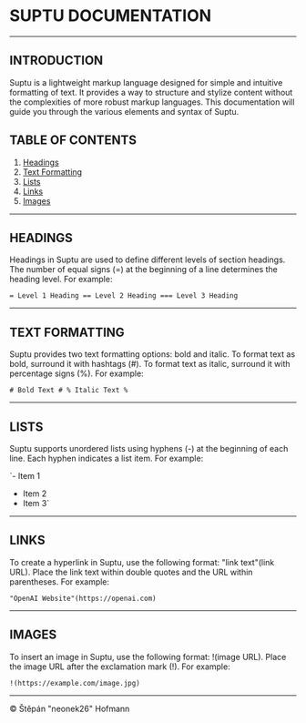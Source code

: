 # SUPTU DOCUMENTATION

---

## INTRODUCTION
Suptu is a lightweight markup language designed for simple and intuitive formatting of text. It provides a way to structure and stylize content without the complexities of more robust markup languages. This documentation will guide you through the various elements and syntax of Suptu.

## TABLE OF CONTENTS
1. [Headings](#headings)
2. [Text Formatting](#text-formatting)
3. [Lists](#lists)
4. [Links](#links)
5. [Images](#images)

---

## HEADINGS
Headings in Suptu are used to define different levels of section headings. The number of equal signs (=) at the beginning of a line determines the heading level. For example:

`= Level 1 Heading
== Level 2 Heading
=== Level 3 Heading`

---

## TEXT FORMATTING
Suptu provides two text formatting options: bold and italic. To format text as bold, surround it with hashtags (#). To format text as italic, surround it with percentage signs (%). For example:

`# Bold Text #
% Italic Text %`

---

## LISTS
Suptu supports unordered lists using hyphens (-) at the beginning of each line. Each hyphen indicates a list item. For example:

`- Item 1
- Item 2
- Item 3`

---

## LINKS
To create a hyperlink in Suptu, use the following format: "link text"(link URL). Place the link text within double quotes and the URL within parentheses. For example:

`"OpenAI Website"(https://openai.com)`

---

## IMAGES
To insert an image in Suptu, use the following format: !(image URL). Place the image URL after the exclamation mark (!). For example:

`!(https://example.com/image.jpg)`

---

© Štěpán "neonek26" Hofmann
